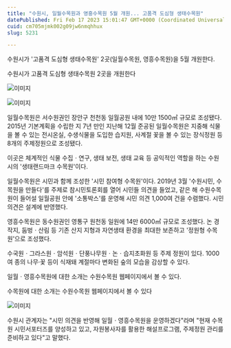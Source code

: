 ```yaml
---
title: "수원시, 일월수목원과 영흥수목원 5월 개원... 고품격 도심형 생태수목원"
datePublished: Fri Feb 17 2023 15:01:47 GMT+0000 (Coordinated Universal Time)
cuid: cm705mjmk002g09jw6nmqhhux
slug: 5231

---
```



수원시가 '고품격 도심형 생태수목원' 2곳(일월수목원, 영흥수목원)을 5월 개원한다.

수원시가 고품격 도심형 생태수목원 2곳을 개원한다

![이미지](https://cdn.hashnode.com/res/hashnode/image/upload/v1739258530499/6a97a28b-85b9-4aa0-b27e-d68b5c433deb.jpeg)

![이미지](https://cdn.hashnode.com/res/hashnode/image/upload/v1739258532600/7615b6eb-1f1d-4cd2-8f74-d572db8610ba.jpeg)

일월수목원은 서수원권인 장안구 천천동 일월공원 내에 10만 1500㎡ 규모로 조성됐다. 2015년 기본계획을 수립한 지 7년 만인 지난해 12월 준공된 일월수목원은 지중해 식물을 볼 수 있는 전시온실, 수생식물을 도입한 습지원, 사계절 꽃을 볼 수 있는 장식정원 등 8개의 주제정원으로 조성됐다.

이곳은 체계적인 식물 수집ㆍ연구, 생태 보전, 생태 교육 등 공익적인 역할을 하는 수원시의 '생태랜드마크 수목원'이다.

일월수목원은 시민과 함께 조성한 '시민 참여형 수목원'이다. 2019년 3월 '수원시민, 수목원을 만들다'를 주제로 참시민토론회를 열어 시민들 의견을 들었고, 같은 해 수원수목원이 들어설 일월공원 안에 '소통박스'를 운영해 시민 의견 1,000여 건을 수렴했다. 시민 의견은 설계에 반영했다.

영흥수목원은 동수원권인 영통구 원천동 일원에 14만 6000㎡ 규모로 조성했다. 논 경작지, 둠벙ㆍ산림 등 기존 산지 지형과 자연생태 환경을 최대한 보존하고 '정원형 수목원'으로 조성했다.

수국원ㆍ그라스원ㆍ암석원ㆍ단풍나무원ㆍ논ㆍ습지초화원 등 주제 정원이 있다. 1000여 종의 나무·꽃 등이 식재돼 계절마다 변화된 숲의 모습을 감상할 수 있다.

일월ㆍ영흥수목원에 대한 소개는 수원수목원 웹페이지에서 볼 수 있다.

수목원에 대한 소개는 수원수목원 웹페이지에서 볼 수 있다

![이미지](https://cdn.hashnode.com/res/hashnode/image/upload/v1739258534784/b8887733-fae3-4f0b-91fc-b22aac44a0bc.jpeg)

수원시 관계자는 "시민 의견을 반영해 일월ㆍ영흥수목원을 운영하겠다"라며 "현재 수목원 시민서포터즈를 양성하고 있고, 자원봉사자를 활용한 해설프로그램, 주제정원 관리를 준비하고 있다"고 말했다.